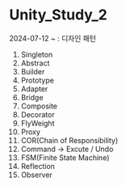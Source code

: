 # Unity_Study_2

2024-07-12 ~ : 디자인 패턴

1. Singleton
2. Abstract
3. Builder
4. Prototype
5. Adapter
6. Bridge
7. Composite
8. Decorator
9. FlyWeight
10. Proxy
11. COR(Chain of Responsibility)
12. Command -> Excute / Undo
13. FSM(Finite State Machine)
14. Reflection
15. Observer

